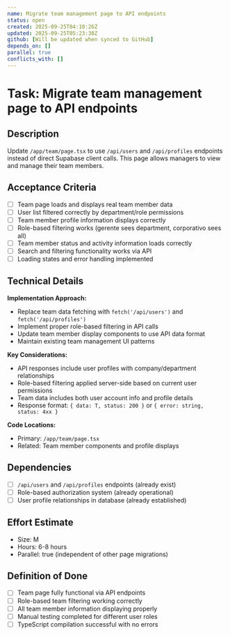```yaml
---
name: Migrate team management page to API endpoints
status: open
created: 2025-09-25T04:10:26Z
updated: 2025-09-25T05:23:38Z
github: [Will be updated when synced to GitHub]
depends_on: []
parallel: true
conflicts_with: []
---
```


# Task: Migrate team management page to API endpoints

## Description
Update `/app/team/page.tsx` to use `/api/users` and `/api/profiles` endpoints instead of direct Supabase client calls. This page allows managers to view and manage their team members.

## Acceptance Criteria
- [ ] Team page loads and displays real team member data
- [ ] User list filtered correctly by department/role permissions
- [ ] Team member profile information displays correctly
- [ ] Role-based filtering works (gerente sees department, corporativo sees all)
- [ ] Team member status and activity information loads correctly
- [ ] Search and filtering functionality works via API
- [ ] Loading states and error handling implemented

## Technical Details
**Implementation Approach:**
- Replace team data fetching with `fetch('/api/users')` and `fetch('/api/profiles')`
- Implement proper role-based filtering in API calls
- Update team member display components to use API data format
- Maintain existing team management UI patterns

**Key Considerations:**
- API responses include user profiles with company/department relationships
- Role-based filtering applied server-side based on current user permissions
- Team data includes both user account info and profile details
- Response format: `{ data: T, status: 200 }` or `{ error: string, status: 4xx }`

**Code Locations:**
- Primary: `/app/team/page.tsx`
- Related: Team member components and profile displays

## Dependencies
- [ ] `/api/users` and `/api/profiles` endpoints (already exist)
- [ ] Role-based authorization system (already operational)
- [ ] User profile relationships in database (already established)

## Effort Estimate
- Size: M
- Hours: 6-8 hours
- Parallel: true (independent of other page migrations)

## Definition of Done
- [ ] Team page fully functional via API endpoints
- [ ] Role-based team filtering working correctly
- [ ] All team member information displaying properly
- [ ] Manual testing completed for different user roles
- [ ] TypeScript compilation successful with no errors
